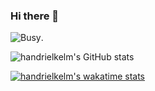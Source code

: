 ### Hi there 👋

![Busy](back.gif "Not now!").


![handrielkelm's GitHub stats](https://github-readme-stats.vercel.app/api?username=handrielkelm&theme=dark&show_icons=true)

[![handrielkelm's wakatime stats](https://github-readme-stats.vercel.app/api/wakatime?username=handrielkelm&theme=radical)](https://github.com/handrielkelm)

<!--
**handrielkelm/handrielkelm** is a ✨ _special_ ✨ repository because its `README.md` (this file) appears on your GitHub profile.

Here are some ideas to get you started:

- 🔭 I’m currently working on ...
- 🌱 I’m currently learning ...
- 👯 I’m looking to collaborate on ...
- 🤔 I’m looking for help with ...
- 💬 Ask me about ...
- 📫 How to reach me: ...
- 😄 Pronouns: ...
- ⚡ Fun fact: ...
-->
